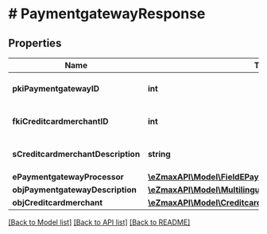 # # PaymentgatewayResponse

## Properties

Name | Type | Description | Notes
------------ | ------------- | ------------- | -------------
**pkiPaymentgatewayID** | **int** | The unique ID of the Paymentgateway |
**fkiCreditcardmerchantID** | **int** | The unique ID of the Creditcardmerchant | [optional]
**sCreditcardmerchantDescription** | **string** | The description of the Creditcardmerchant | [optional]
**ePaymentgatewayProcessor** | [**\eZmaxAPI\Model\FieldEPaymentgatewayProcessor**](FieldEPaymentgatewayProcessor.md) |  |
**objPaymentgatewayDescription** | [**\eZmaxAPI\Model\MultilingualPaymentgatewayDescription**](MultilingualPaymentgatewayDescription.md) |  |
**objCreditcardmerchant** | [**\eZmaxAPI\Model\CreditcardmerchantResponseCompound**](CreditcardmerchantResponseCompound.md) |  | [optional]

[[Back to Model list]](../../README.md#models) [[Back to API list]](../../README.md#endpoints) [[Back to README]](../../README.md)
